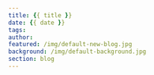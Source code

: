 ```yaml
---
title: {{ title }}
date: {{ date }}
tags:
author:
featured: /img/default-new-blog.jpg
background: /img/default-background.jpg
section: blog
---
```

